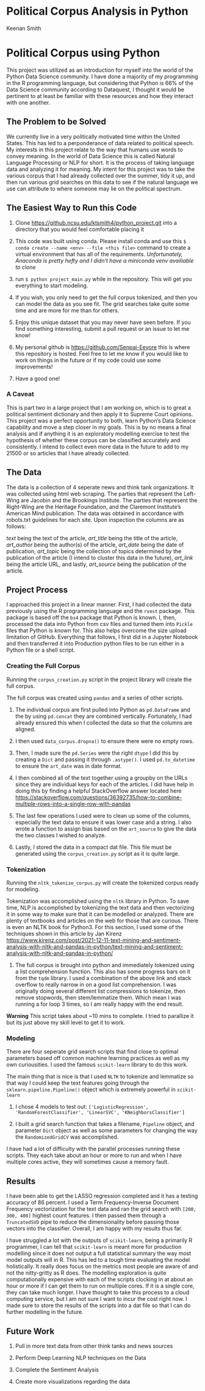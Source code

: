 Political Corpus Analysis in Python
================
Keenan Smith

# Political Corpus using Python

This project was utilized as an introduction for myself into the world
of the Python Data Science community. I have done a majority of my
programming in the R programming language, but considering that Python
is 66% of the Data Science community according to Dataquest, I thought
it would be pertinent to at least be familiar with these resources and
how they interact with one another.

## The Problem to be Solved

We currently live in a very politically motivated time within the United
States. This has led to a perponderance of data related to political
speech. My interests in this project relate to the way that humans use
words to convey meaning. In the world of Data Science this is called
Natural Language Processing or NLP for short. It is the process of
taking language data and analyzing it for meaning. My intent for this
project was to take the various corpus that I had already collected over
the summer, tidy it up, and then run various grid searches on this data
to see if the natural language we use can attribute to where someone may
lie on the political spectrum.

## The Easiest Way to Run this Code

1.  Clone <https://github.ncsu.edu/ktsmith4/python_project.git> into a
    directory that you would feel comfortable placing it

2.  This code was built using conda. Please install conda and use this
    `$ conda create --name <env> --file <this file>` command to create a
    virtual environment that has all of the requirements.
    *Unfortunately, Anaconda is pretty hefty and I didn’t have a
    miniconda venv availiable to clone*

3.  run `$ python project_main.py` while in the repository. This will
    get you everything to start modeling.

4.  If you wish, you only need to get the full corpus tokenized, and
    then you can model the data as you see fit. The grid searches take
    quite some time and are more for me than for others.

5.  Enjoy this unique dataset that you may never have seen before. If
    you find something interesting, submit a pull request or an issue to
    let me know!

6.  My personal github is <https://github.com/Senpai-Eeyore> this is
    where this repository is hosted. Feel free to let me know if you
    would like to work on things in the future or if my code could use
    some improvements!

7.  Have a good one!

### A Caveat

This is part two in a large project that I am working on, which is to
great a political sentiment dictionary and then apply it to Supreme
Court opinions. This project was a perfect opportunity to both, learn
Python’s Data Science capability and move a step closer in my goals.
This is by no means a final analysis and if anything it is an
exploratory modelling exercise to test the hypothesis of whether these
corpus can be classified accurately and consistently. I intend to
collect even more data in the future to add to my 21500 or so articles
that I have already collected.

## The Data

The data is a collection of 4 seperate news and think tank
organizations. It was collected using html web scraping. The parties
that represent the Left-Wing are Jacobin and the Brookings Institute.
The parties that represent the Right-Wing are the Heritage Foundation,
and the Claremont Institute’s American Mind publication. The data was
obtained in accordance with robots.txt guidelines for each site. Upon
inspection the columns are as follows:

*text* being the text of the article, *art_title* being the title of the
article, *art_author* being the author(s) of the article, *art_date*
being the date of publication, *art_topic* being the collection of
topics determined by the publication of the article (I intend to cluster
this data in the future), *art_link* being the article URL, and lastly,
*art_source* being the publication of the article.

## Project Process

I approached this project in a linear manner. First, I had collected the
data previously using the R programming language and the `rvest`
package. This package is based off the `bs4` package that Python is
known. I, then, processed the data into Python from csv files and turned
them into `Pickle` files that Python is known for. This also helps
overcome the size upload limitation of GitHub. Everything that follows,
I first did in a Jupyter Notebook and then transferred it into
Production python files to be run either in a Python file or a shell
script.

### Creating the Full Corpus

Running the `corpus_creation.py` script in the project library will
create the full corpus.

The full corpus was created using `pandas` and a series of other
scripts.

1.  The individual corpus are first pulled into Python as `pd.DataFrame`
    and the by using `pd.concat` they are combined vertically.
    Fortunately, I had already ensured this when I collected the data so
    that the columns are aligned.

2.  I then used `data_corpus.dropna()` to ensure there were no empty
    rows.

3.  Then, I made sure the `pd.Series` were the right `dtype` I did this
    by creating a `Dict` and passing it through `.astype()`. I used
    `pd.to_datetime` to ensure the `art_date` was in date format.

4.  I then combined all of the text together using a groupby on the URLs
    since they are individual keys for each of the articles. I did have
    help in doing this by finding a helpful StackOverflow answer located
    here
    <https://stackoverflow.com/questions/36392735/how-to-combine-multiple-rows-into-a-single-row-with-pandas>

5.  The last few operations I used were to clean up some of the columns,
    especially the text data to ensure it was lower case and a string. I
    also wrote a function to assign bias based on the `art_source` to
    give the data the two classes I wished to analyze.

6.  Lastly, I stored the data in a compact dat file. This file must be
    generated using the `corpus_creation.py` script as it is quite
    large.

### Tokenization

Running the `nltk_tokenize_corpus.py` will create the tokenized corpus
ready for modeling.

Tokenization was accomplished using the `nltk` library in Python. To
save time, NLP is accomplished by tokenizing the text data and then
vectorizing it in some way to make sure that it can be modelled or
analyzed. There are plenty of textbooks and articles on the web for
those that are curious. There is even an NLTK book for Python3. For this
section, I used some of the techniques shown in this article by Jan
Kirenz
<https://www.kirenz.com/post/2021-12-11-text-mining-and-sentiment-analysis-with-nltk-and-pandas-in-python/text-mining-and-sentiment-analysis-with-nltk-and-pandas-in-python/>

1.  The full corpus is brought into python and immediately tokenized
    using a list comprehension function. This also has some progress
    bars on it from the `tqdm` library. I used a combination of the
    above link and stack overflow to really narrow in on a good list
    comprehension. I was originally doing several different list
    compressions to tokenize, then remove stopwords, then stem/lemmatize
    them. Which mean I was running a for loop 3 times, so I am really
    happy with the end result.

**Warning** This script takes about \~10 mins to complete. I tried to
parallize it but its just above my skill level to get it to work.

### Modeling

There are four seperate grid search scripts that find close to optimal
parameters based off common machine learning practices as well as my own
curiousities. I used the famous `scikit-learn` library to do this work.

The main thing that is nice is that I used `NLTK` to tokenize and
lemmatize so that way I could keep the text features going through the
`sklearn.pipeline.Pipeline()` object which is extremely powerful in
`scikit-learn`

1.  I chose 4 models to test out:
    `['LogisticRegression', 'RandomForestClassifier', 'LinearSVC', 'KNeighborsClassifier']`

2.  I built a grid search function that takes a filename, `Pipeline`
    object, and parameter `Dict` object as well as some parameters for
    changing the way the `RandomizedGridCV` was accomplished.

I have had a lot of difficulty with the parallel processes running these
scripts. They each take about an hour or more to run and when I have
multiple cores active, they will sometimes cause a memory fault.

## Results

I have been able to get the LASSO regression completed and it has a
testing accuracy of 86 percent. I used a Term Frequency-Inverse Document
Frequency vectorization for the text data and ran the grid search with
`[200, 300, 400]` highest count features. I then passed them through a
`TruncatedSVD` pipe to reduce the dimensionality before passing those
vectors into the classifier. Overall, I am happy with my results thus
far.

I have struggled a lot with the outputs of `scikit-learn`, being a
primarily R programmer, I can tell that `scikit-learn` is meant more for
production modelling since it does not output a full statistical summary
the way most model outputs will in R. This has led to a tough time
evaluating the model holistically. It really does focus on the metrics
most people are aware of and not the nitty-gritty as R does. The
modelling exploration is quite computationally expensive with each of
the scripts clocking in at about an hour or more if I can get them to
run on multiple cores. If it is a single core, they can take much
longer. I have thought to take this process to a cloud computing
service, but I am not sure I want to incur the cost right now. I made
sure to store the results of the scripts into a dat file so that I can
do further modelling in the future.

## Future Work

1.  Pull in more text data from other think tanks and news sources

2.  Perform Deep Learning NLP techniques on the Data

3.  Complete the Sentiment Analysis

4.  Create more visualizations regarding the data
